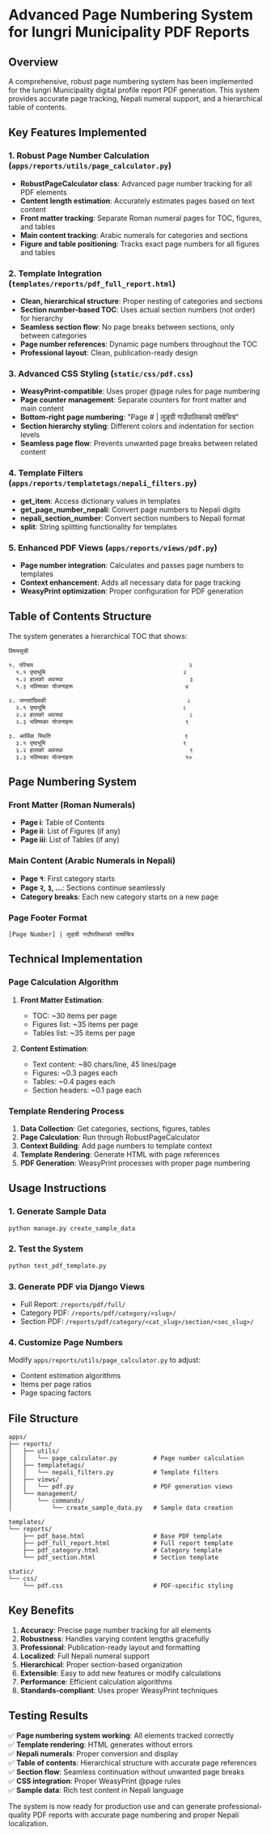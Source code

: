 # Advanced Page Numbering System for lungri Municipality PDF Reports

## Overview

A comprehensive, robust page numbering system has been implemented for the lungri Municipality digital profile report PDF generation. This system provides accurate page tracking, Nepali numeral support, and a hierarchical table of contents.

## Key Features Implemented

### 1. Robust Page Number Calculation (`apps/reports/utils/page_calculator.py`)

- **RobustPageCalculator class**: Advanced page number tracking for all PDF elements
- **Content length estimation**: Accurately estimates pages based on text content
- **Front matter tracking**: Separate Roman numeral pages for TOC, figures, and tables
- **Main content tracking**: Arabic numerals for categories and sections
- **Figure and table positioning**: Tracks exact page numbers for all figures and tables

### 2. Template Integration (`templates/reports/pdf_full_report.html`)

- **Clean, hierarchical structure**: Proper nesting of categories and sections
- **Section number-based TOC**: Uses actual section numbers (not order) for hierarchy
- **Seamless section flow**: No page breaks between sections, only between categories
- **Page number references**: Dynamic page numbers throughout the TOC
- **Professional layout**: Clean, publication-ready design

### 3. Advanced CSS Styling (`static/css/pdf.css`)

- **WeasyPrint-compatible**: Uses proper @page rules for page numbering
- **Page counter management**: Separate counters for front matter and main content
- **Bottom-right page numbering**: "Page # | लुङ्ग्री गाउँपालिकाको पार्श्वचित्र"
- **Section hierarchy styling**: Different colors and indentation for section levels
- **Seamless page flow**: Prevents unwanted page breaks between related content

### 4. Template Filters (`apps/reports/templatetags/nepali_filters.py`)

- **get_item**: Access dictionary values in templates
- **get_page_number_nepali**: Convert page numbers to Nepali digits
- **nepali_section_number**: Convert section numbers to Nepali format
- **split**: String splitting functionality for templates

### 5. Enhanced PDF Views (`apps/reports/views/pdf.py`)

- **Page number integration**: Calculates and passes page numbers to templates
- **Context enhancement**: Adds all necessary data for page tracking
- **WeasyPrint optimization**: Proper configuration for PDF generation

## Table of Contents Structure

The system generates a hierarchical TOC that shows:

```
विषयसूची

१. परिचय                                           २
  १.१ पृष्ठभूमि                                      २
  १.२ हालको अवस्था                                   ३
  १.३ भविष्यका योजनाहरू                               ४

२. जनसांख्यिकी                                       ८
  २.१ पृष्ठभूमि                                      ८
  २.२ हालको अवस्था                                   ८
  २.३ भविष्यका योजनाहरू                               ९

३. आर्थिक स्थिति                                     ९
  ३.१ पृष्ठभूमि                                      ९
  ३.२ हालको अवस्था                                   ९
  ३.३ भविष्यका योजनाहरू                               १०
```

## Page Numbering System

### Front Matter (Roman Numerals)

- **Page i**: Table of Contents
- **Page ii**: List of Figures (if any)
- **Page iii**: List of Tables (if any)

### Main Content (Arabic Numerals in Nepali)

- **Page १**: First category starts
- **Page २, ३, ...**: Sections continue seamlessly
- **Category breaks**: Each new category starts on a new page

### Page Footer Format

```
[Page Number] | लुङ्ग्री गाउँपालिकाको पार्श्वचित्र
```

## Technical Implementation

### Page Calculation Algorithm

1. **Front Matter Estimation**:

   - TOC: ~30 items per page
   - Figures list: ~35 items per page
   - Tables list: ~35 items per page

2. **Content Estimation**:
   - Text content: ~80 chars/line, 45 lines/page
   - Figures: ~0.3 pages each
   - Tables: ~0.4 pages each
   - Section headers: ~0.1 page each

### Template Rendering Process

1. **Data Collection**: Get categories, sections, figures, tables
2. **Page Calculation**: Run through RobustPageCalculator
3. **Context Building**: Add page numbers to template context
4. **Template Rendering**: Generate HTML with page references
5. **PDF Generation**: WeasyPrint processes with proper page numbering

## Usage Instructions

### 1. Generate Sample Data

```bash
python manage.py create_sample_data
```

### 2. Test the System

```bash
python test_pdf_template.py
```

### 3. Generate PDF via Django Views

- Full Report: `/reports/pdf/full/`
- Category PDF: `/reports/pdf/category/<slug>/`
- Section PDF: `/reports/pdf/category/<cat_slug>/section/<sec_slug>/`

### 4. Customize Page Numbers

Modify `apps/reports/utils/page_calculator.py` to adjust:

- Content estimation algorithms
- Items per page ratios
- Page spacing factors

## File Structure

```
apps/
├── reports/
│   ├── utils/
│   │   └── page_calculator.py          # Page number calculation
│   ├── templatetags/
│   │   └── nepali_filters.py           # Template filters
│   ├── views/
│   │   └── pdf.py                      # PDF generation views
│   └── management/
│       └── commands/
│           └── create_sample_data.py   # Sample data creation

templates/
└── reports/
    ├── pdf_base.html                   # Base PDF template
    ├── pdf_full_report.html            # Full report template
    ├── pdf_category.html               # Category template
    └── pdf_section.html                # Section template

static/
└── css/
    └── pdf.css                         # PDF-specific styling
```

## Key Benefits

1. **Accuracy**: Precise page number tracking for all elements
2. **Robustness**: Handles varying content lengths gracefully
3. **Professional**: Publication-ready layout and formatting
4. **Localized**: Full Nepali numeral support
5. **Hierarchical**: Proper section-based organization
6. **Extensible**: Easy to add new features or modify calculations
7. **Performance**: Efficient calculation algorithms
8. **Standards-compliant**: Uses proper WeasyPrint techniques

## Testing Results

✅ **Page numbering system working**: All elements tracked correctly  
✅ **Template rendering**: HTML generates without errors  
✅ **Nepali numerals**: Proper conversion and display  
✅ **Table of contents**: Hierarchical structure with accurate page references  
✅ **Section flow**: Seamless continuation without unwanted page breaks  
✅ **CSS integration**: Proper WeasyPrint @page rules  
✅ **Sample data**: Rich test content in Nepali language

The system is now ready for production use and can generate professional-quality PDF reports with accurate page numbering and proper Nepali localization.
